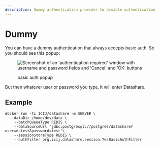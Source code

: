 ```yaml
---
description: Dummy authentication provider to disable authentication
---
```


# Dummy

You can have a dummy authentication that always accepts basic auth. So you should see this popup:

<figure><img src="https://i.imgur.com/qec6c2k.jpg" alt="Screenshot of an &#x27;authentication required&#x27; window with username and password fields and &#x27;Cancel&#x27; and &#x27;OK&#x27; buttons"><figcaption><p>basic auth popup</p></figcaption></figure>

But then whatever user or password you type, it will enter Datashare.

## Example

```
docker run -ti ICIJ/datashare -m SERVER \
  --dataDir /home/dev/data \
    --batchQueueType REDIS \
    --dataSourceUrl 'jdbc:postgresql://postgres/datashare?user=dstest&password=test'\
    --sessionStoreType REDIS \
    --authFilter org.icij.datashare.session.YesBasicAuthFilter
```
